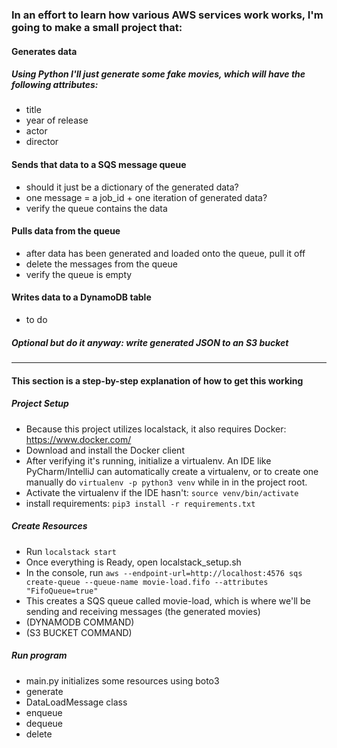### In an effort to learn how various AWS services work works, I'm going to make a small project that:

#### Generates data
##### Using Python I'll just generate some fake movies, which will have the following attributes:
- title
- year of release
- actor
- director

#### Sends that data to a SQS message queue
- should it just be a dictionary of the generated data?
- one message = a job_id + one iteration of generated data?
- verify the queue contains the data

#### Pulls data from the queue
- after data has been generated and loaded onto the queue, pull it off
- delete the messages from the queue
- verify the queue is empty

#### Writes data to a DynamoDB table
- to do

##### Optional but do it anyway: write generated JSON to an S3 bucket

---

#### This section is a step-by-step explanation of how to get this working
##### Project Setup
- Because this project utilizes localstack, it also requires Docker: https://www.docker.com/
- Download and install the Docker client
- After verifying it's running, initialize a virtualenv. An IDE like PyCharm/IntelliJ can automatically create a virtualenv, or to create one manually do `virtualenv -p python3 venv` while in in the project root.
- Activate the virtualenv if the IDE hasn't: `source venv/bin/activate`
- install requirements: `pip3 install -r requirements.txt`

##### Create Resources 
- Run `localstack start`
- Once everything is Ready, open localstack_setup.sh
- In the console, run `aws --endpoint-url=http://localhost:4576 sqs create-queue --queue-name movie-load.fifo --attributes "FifoQueue=true"`
- This creates a SQS queue called movie-load, which is where we'll be sending and receiving messages (the generated movies)
- (DYNAMODB COMMAND)
- (S3 BUCKET COMMAND)

##### Run program
- main.py initializes some resources using boto3
- generate
- DataLoadMessage class
- enqueue
- dequeue
- delete

